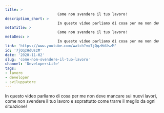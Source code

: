 ```yaml
---
title: > 
                        Come non svendere il tuo lavoro!
description_short: > 
                        In questo video parliamo di cosa per me non deve mancare sui nuovi lavori, come non svendere il tuo lavoro e soprattutto come ...
metaTitle: > 
                        Come non svendere il tuo lavoro!
metaDesc: > 
                        In questo video parliamo di cosa per me non deve mancare sui nuovi lavori, come non svendere il tuo lavoro e soprattutto come ...
link: 'https://www.youtube.com/watch?v=7jQqzHdUszM'
id: '7jQqzHdUszM'
date: '2020-11-02'
slug: 'come-non-svendere-il-tuo-lavoro'
channel: 'DevelopersLife'
tags: 
- lavoro
- developer
- sviluppatore
---
```

In questo video parliamo di cosa per me non deve mancare sui nuovi lavori, come non svendere il tuo lavoro e soprattutto come trarre il meglio da ogni situazione!